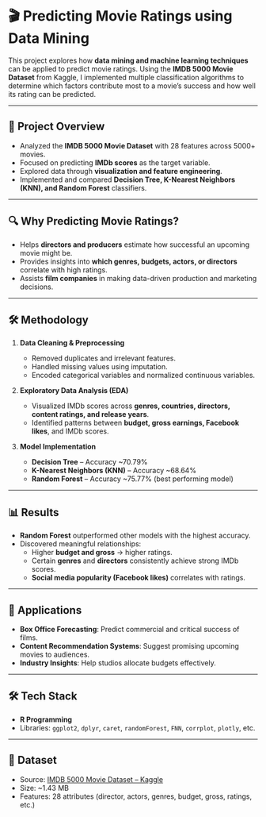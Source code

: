 # 🎬 Predicting Movie Ratings using Data Mining

This project explores how **data mining and machine learning techniques** can be applied to predict movie ratings. Using the **IMDB 5000 Movie Dataset** from Kaggle, I implemented multiple classification algorithms to determine which factors contribute most to a movie’s success and how well its rating can be predicted.

---

## 📌 Project Overview
- Analyzed the **IMDB 5000 Movie Dataset** with 28 features across 5000+ movies.
- Focused on predicting **IMDb scores** as the target variable.
- Explored data through **visualization and feature engineering**.
- Implemented and compared **Decision Tree, K-Nearest Neighbors (KNN), and Random Forest** classifiers.

---

## 🔍 Why Predicting Movie Ratings?
- Helps **directors and producers** estimate how successful an upcoming movie might be.
- Provides insights into **which genres, budgets, actors, or directors** correlate with high ratings.
- Assists **film companies** in making data-driven production and marketing decisions.

---

## 🛠️ Methodology
1. **Data Cleaning & Preprocessing**
   - Removed duplicates and irrelevant features.
   - Handled missing values using imputation.
   - Encoded categorical variables and normalized continuous variables.

2. **Exploratory Data Analysis (EDA)**
   - Visualized IMDb scores across **genres, countries, directors, content ratings, and release years**.
   - Identified patterns between **budget, gross earnings, Facebook likes**, and IMDb scores.

3. **Model Implementation**
   - **Decision Tree** – Accuracy ~70.79%
   - **K-Nearest Neighbors (KNN)** – Accuracy ~68.64%
   - **Random Forest** – Accuracy ~75.77% (best performing model)

---

## 📊 Results
- **Random Forest** outperformed other models with the highest accuracy.
- Discovered meaningful relationships:
  - Higher **budget and gross** → higher ratings.
  - Certain **genres** and **directors** consistently achieve strong IMDb scores.
  - **Social media popularity (Facebook likes)** correlates with ratings.

---

## 🚀 Applications
- **Box Office Forecasting**: Predict commercial and critical success of films.
- **Content Recommendation Systems**: Suggest promising upcoming movies to audiences.
- **Industry Insights**: Help studios allocate budgets effectively.

---

## 🛠️ Tech Stack
- **R Programming**
- Libraries: `ggplot2`, `dplyr`, `caret`, `randomForest`, `FNN`, `corrplot`, `plotly`, etc.

---

## 📎 Dataset
- Source: [IMDB 5000 Movie Dataset – Kaggle](https://www.kaggle.com/datasets/carolzhangdc/imdb-5000-movie-dataset)
- Size: ~1.43 MB
- Features: 28 attributes (director, actors, genres, budget, gross, ratings, etc.)
